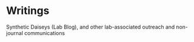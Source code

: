 # Writings
Synthetic Daiseys (Lab Blog), and other lab-associated outreach and non-journal communications
